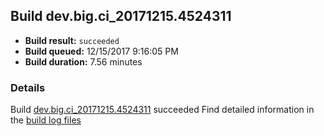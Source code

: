 ## Build dev.big.ci_20171215.4524311
- **Build result:** `succeeded`
- **Build queued:** 12/15/2017 9:16:05 PM
- **Build duration:** 7.56 minutes
### Details
Build [dev.big.ci_20171215.4524311](https://winappstudio.visualstudio.com/web/build.aspx?pcguid=a4ef43be-68ce-4195-a619-079b4d9834c2&builduri=vstfs%3a%2f%2f%2fBuild%2fBuild%2f24311) succeeded
Find detailed information in the [build log files](https://uwpctdiags.blob.core.windows.net/buildlogs/dev.big.ci_20171215.4524311_logs.zip)
